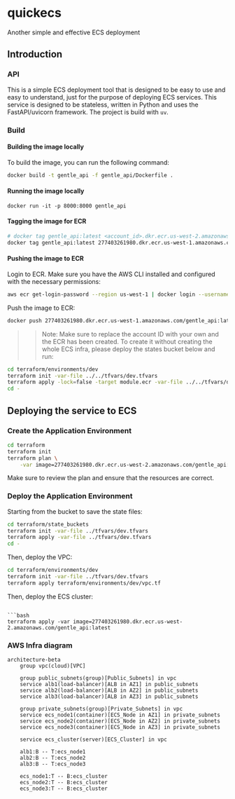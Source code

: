 # quickecs
Another simple and effective ECS deployment

## Introduction

### API

This is a simple ECS deployment tool that is designed to be easy to use and easy to understand, just for the purpose of deploying ECS services.
This service is designed to be stateless, written in Python and uses the FastAPI/uvicorn framework. The project is build with `uv`.

### Build

#### Building the image locally

To build the image, you can run the following command:

```bash
docker build -t gentle_api -f gentle_api/Dockerfile .
```

#### Running the image locally
```base
docker run -it -p 8000:8000 gentle_api
```

#### Tagging the image for ECR
```bash
# docker tag gentle_api:latest <account_id>.dkr.ecr.us-west-2.amazonaws.com/<repo_name>:<tag>, e.g.:
docker tag gentle_api:latest 277403261980.dkr.ecr.us-west-1.amazonaws.com/gentle_api:latest
```

#### Pushing the image to ECR
Login to ECR. Make sure you have the AWS CLI installed and configured with the necessary permissions:
```bash
aws ecr get-login-password --region us-west-1 | docker login --username AWS --password-stdin 277403261980.dkr.ecr.us-west-1.amazonaws.com
```

Push the image to ECR:
```bash
docker push 277403261980.dkr.ecr.us-west-1.amazonaws.com/gentle_api:latest
```
>> Note: Make sure to replace the account ID with your own and the ECR has been created. To create it without creating the whole ECS infra, please deploy the states bucket below and run:
```bash
cd terraform/environments/dev
terraform init -var-file ../../tfvars/dev.tfvars
terraform apply -lock=false -target module.ecr -var-file ../../tfvars/dev.tfvars
cd -
```


## Deploying the service to ECS

### Create the Application Environment

```bash
cd terraform
terraform init
terraform plan \
    -var image=277403261980.dkr.ecr.us-west-2.amazonaws.com/gentle_api:latest
```
Make sure to review the plan and ensure that the resources are correct.


### Deploy the Application Environment

Starting from the bucket to save the state files:

```bash
cd terraform/state_buckets
terraform init -var-file ../tfvars/dev.tfvars
terraform apply -var-file ../tfvars/dev.tfvars
cd -
```

Then, deploy the VPC:

```bash
cd terraform/environments/dev
terraform init -var-file ../tfvars/dev.tfvars
terraform apply terraform/environments/dev/vpc.tf
```

Then, deploy the ECS cluster:
```

```bash
terraform apply -var image=277403261980.dkr.ecr.us-west-2.amazonaws.com/gentle_api:latest
```


### AWS Infra diagram

```mermaid
architecture-beta
    group vpc(cloud)[VPC]

    group public_subnets(group)[Public_Subnets] in vpc
    service alb1(load-balancer)[ALB in AZ1] in public_subnets
    service alb2(load-balancer)[ALB in AZ2] in public_subnets
    service alb3(load-balancer)[ALB in AZ3] in public_subnets

    group private_subnets(group)[Private_Subnets] in vpc
    service ecs_node1(container)[ECS_Node in AZ1] in private_subnets
    service ecs_node2(container)[ECS_Node in AZ2] in private_subnets
    service ecs_node3(container)[ECS_Node in AZ3] in private_subnets

    service ecs_cluster(server)[ECS_Cluster] in vpc

    alb1:B -- T:ecs_node1
    alb2:B -- T:ecs_node2
    alb3:B -- T:ecs_node3

    ecs_node1:T -- B:ecs_cluster
    ecs_node2:T -- B:ecs_cluster
    ecs_node3:T -- B:ecs_cluster
```